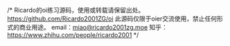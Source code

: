 /*
Ricardo的oi练习源码，使用或转载请保留出处。
https://github.com/Ricardo2001ZG/oi
此源码仅限于oier交流使用，禁止任何形式的商业用途。
email：miao@ricardo2001zg.moe
知乎：
https://www.zhihu.com/people/ricardo2001
*/